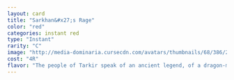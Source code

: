 ```yaml
---
layout: card
title: "Sarkhan&#x27;s Rage"
color: "red"
categories: instant red
type: "Instant"
rarity: "C"
image: "http://media-dominaria.cursecdn.com/avatars/thumbnails/68/386/200/283/635618469116537176.png"
cost: "4R"
flavor: "The people of Tarkir speak of an ancient legend, of a dragon-man named Sarkhan who was the greatest of all Khans."
---
```



